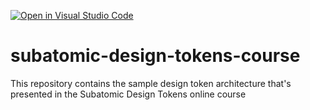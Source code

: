 [![Open in Visual Studio Code](https://classroom.github.com/assets/open-in-vscode-2e0aaae1b6195c2367325f4f02e2d04e9abb55f0b24a779b69b11b9e10269abc.svg)](https://classroom.github.com/online_ide?assignment_repo_id=19056049&assignment_repo_type=AssignmentRepo)
# subatomic-design-tokens-course
This repository contains the sample design token architecture that's presented in the Subatomic Design Tokens online course
